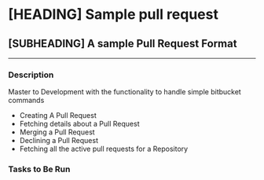 # [HEADING] Sample pull request
##  [SUBHEADING] A sample Pull Request Format
---
### Description
Master to Development with the functionality to handle simple bitbucket commands

- Creating A Pull Request
- Fetching details about a Pull Request
- Merging a Pull Request
- Declining a Pull Request
- Fetching all the active pull requests for a Repository

### Tasks to Be Run
